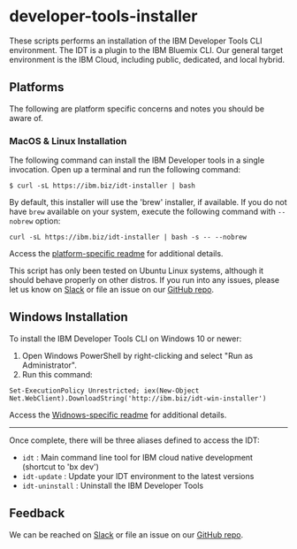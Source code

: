 # developer-tools-installer
These scripts performs an installation of the IBM Developer Tools CLI environment. The IDT is a plugin to the IBM Bluemix CLI. Our general target environment is the IBM Cloud, including public, dedicated, and local hybrid.

## Platforms

The following are platform specific concerns and notes you should be aware of.

### MacOS &amp; Linux Installation

The following command can install the IBM Developer tools in a single invocation.  Open up a terminal and run the following command:

```
$ curl -sL https://ibm.biz/idt-installer | bash
```

By default, this installer will use the 'brew' installer, if available. If you do not have `brew` available on your system, execute the following command with `--nobrew` option:

```
curl -sL https://ibm.biz/idt-installer | bash -s -- --nobrew
```

Access the [platform-specific readme](./linux-installer/README.md) for additional details.

This script has only been tested on Ubuntu Linux systems, although it should behave properly on other distros. If you run into any issues, please let us know on [Slack](https://ibm.biz/IBMCloudNativeSlack) or file an issue on our [GitHub repo](https://github.com/ibm-cloud-tools/idt-installer).



## Windows Installation
To install the IBM Developer Tools CLI on Windows 10 or newer:

1. Open Windows PowerShell by right-clicking and select "Run as Administrator".
2. Run this command:
```
Set-ExecutionPolicy Unrestricted; iex(New-Object Net.WebClient).DownloadString('http://ibm.biz/idt-win-installer')
```

Access the [Widnows-specific readme](./windows-installer/README.md) for additional details.

--- 

Once complete, there will be three aliases defined to access the IDT:
- `idt` : Main command line tool for IBM cloud native development (shortcut to 'bx dev')
- `idt-update` : Update your IDT environment to the latest versions
- `idt-uninstall` : Uninstall the IBM Developer Tools


## Feedback

We can be reached on [Slack](https://ibm.biz/IBMCloudNativeSlack) or file an issue on our [GitHub repo](https://github.com/ibm-cloud-tools/idt-installer).